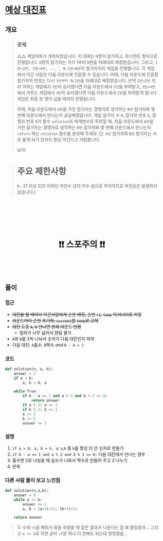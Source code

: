 # [예상 대진표](https://school.programmers.co.kr/learn/courses/30/lessons/12985)

## 개요
> ### 문제
> △△ 게임대회가 개최되었습니다. 이 대회는 `N`명이 참가하고, 토너먼트 형식으로 진행됩니다. `N`명의 참가자는 각각 1부터 `N`번을 차례대로 배정받습니다. 그리고, `1번↔2번, 3번↔4번, ... , N-1번↔N번`의 참가자끼리 게임을 진행합니다. 각 게임에서 이긴 사람은 다음 라운드에 진출할 수 있습니다. 이때, 다음 라운드에 진출할 참가자의 번호는 다시 `1번부터 N/2번`을 차례대로 배정받습니다. 만약 `1번↔2번` 끼리 겨루는 게임에서 `2번`이 승리했다면 다음 라운드에서 `1번`을 부여받고, `3번↔4번`에서 겨루는 게임에서 `3번`이 승리했다면 다음 라운드에서 `2번`을 부여받게 됩니다. 게임은 최종 한 명이 남을 때까지 진행됩니다.
> 
> 이때, 처음 라운드에서 `A번`을 가진 참가자는 경쟁자로 생각하는 `B번` 참가자와 몇 번째 라운드에서 만나는지 궁금해졌습니다. 게임 참가자 수 `N`, 참가자 번호 `A`, 경쟁자 번호 `B`가 함수 `solution`의 매개변수로 주어질 때, 처음 라운드에서 `A번`을 가진 참가자는 경쟁자로 생각하는 `B번` 참가자와 몇 번째 라운드에서 만나는지 `return` 하는 `solution` 함수를 완성해 주세요. 단, `A번` 참가자와 `B번` 참가자는 서로 붙게 되기 전까지 항상 이긴다고 가정합니다.
>
> 요약: 

> # 주요 제한사항
> `N` : 21 이상 220 이하인 자연수 (2의 지수 승으로 주어지므로 부전승은 발생하지 않습니다.)

<h1 align="center"><br><br><br>❗️❗️ 스포주의 ❗️❗️<br><br><br></h1>

## 풀이
### 접근
- ~~대진을 할 때마다 이긴사람에게 순번 배정, 순번 `+1`, `temp` 딕셔너리로 저장~~
- ~~라운드마다 순번 초기화, `current`를 `temp`로 교체~~
- ~~대진 도중 `A`, `B` 만나면 현재 라운드 반환~~
  - 범위가 너무 넓어서 완탐 불가
- `A`와 `B`를 2씩 나눠서 숫자가 다음 대진인지 파악
- 다음 대진: `A`홀수, `B`짝수 $and$ `B - A = 1`

### 코드
```python
def solution(n, a, b):
    answer = 1
    if a > b:
        a, b = b, a

    while True:
        if b - a == 1 and a % 2 and b % 2 == 0:
            return answer
        if a % 2: a += 1
        if b % 2: b += 1
        a /= 2
        b /= 2
        answer += 1
```

### 설명
1. `if a > b: a, b = b, a`: `a`,`b` 중 `b`를 항상 더 큰 숫자로 만들기
2. `if b - a == 1 and a % 2 and b % 2 == 0:` 다음 대진에서 만나는 경우
3. 홀수면 2로 나눴을 때 실수가 나와서 짝수로 만들어 주고 2 나누기
4. 반복

### 다른 사람 풀이 보고 느낀점
```python
def solution(n,a,b):
    answer = 0
    while a != b:
        answer += 1
        a, b = (a+1)//2, (b+1)//2

    return answer
```
> 두 수에 `+1`을 해줘서 몫을 취했을 때 같은 결과가 나온다는 걸 왜 몰랐을까...
> 그리고 `a != b`로 하면 굳이 `if`문 하나 더 안해도 되는데 멍청했음...

